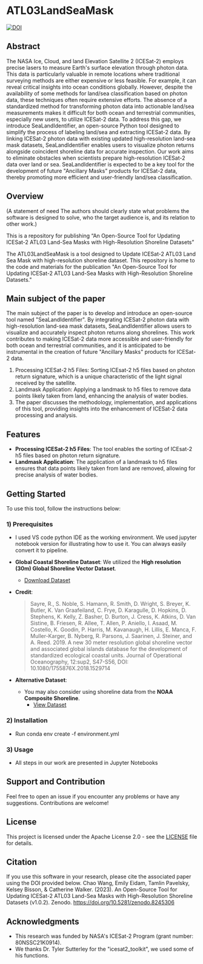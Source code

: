 # ATL03LandSeaMask

[![DOI](https://zenodo.org/badge/678219089.svg)](https://zenodo.org/badge/latestdoi/678219089)
## Abstract
The NASA Ice, Cloud, and land Elevation Satellite 2 (ICESat-2) employs precise lasers to measure Earth's surface elevation through photon data. This data is particularly valuable in remote locations where traditional surveying methods are either expensive or less feasible. For example, it can reveal critical insights into ocean conditions globally. However, despite the availability of some methods for land/sea classification based on photon data, these techniques often require extensive efforts. The absence of a standardized method for transforming photon data into actionable land/sea measurements makes it difficult for both ocean and terrestrial communities, especially new users, to utilize ICESat-2 data.
To address this gap, we introduce SeaLandIdentifier, an open-source Python tool designed to simplify the process of labeling land/sea and extracting ICESat-2 data. By linking ICESat-2 photon data with existing updated high-resolution land-sea mask datasets, SeaLandIdentifier enables users to visualize photon returns alongside coincident shoreline data for accurate inspection. 
Our work aims to eliminate obstacles when scientists prepare high-resolution ICESat-2 data over land or sea. SeaLandIdentifier is expected to be a key tool for the development of future "Ancillary Masks" products for ICESat-2 data, thereby promoting more efficient and user-friendly land/sea classification.


## Overview
(A statement of need
The authors should clearly state what problems the software is designed to solve, who the target audience is, and its relation to other work.)

This is a repository for publishing “An Open-Source Tool for Updating ICESat-2 ATL03 Land-Sea Masks with High-Resolution Shoreline Datasets”

The ATL03LandSeaMask is a tool designed to Update ICESat-2 ATL03 Land Sea Mask with high-resolution shoreline dataset. This repository is home to the code and materials for the publication "An Open-Source Tool for Updating ICESat-2 ATL03 Land-Sea Masks with High-Resolution Shoreline Datasets."

## Main subject of the paper
The main subject of the paper is to develop and introduce an open-source tool named "SeaLandIdentifier". By integrating ICESat-2 photon data with high-resolution land-sea mask datasets, SeaLandIdentifier allows users to visualize and accurately inspect photon returns along shorelines. This work contributes to making ICESat-2 data more accessible and user-friendly for both ocean and terrestrial communities, and it is anticipated to be instrumental in the creation of future "Ancillary Masks" products for ICESat-2 data.
1) Processing ICESat-2 h5 Files: Sorting ICEsat-2 h5 files based on photon return signature, which is a unique characteristic of the light signal received by the satellite.
2) Landmask Application: Applying a landmask to h5 files to remove data points likely taken from land, enhancing the analysis of water bodies.
3) The paper discusses the methodology, implementation, and applications of this tool, providing insights into the enhancement of ICESat-2 data processing and analysis.

## Features

- **Processing ICESat-2 h5 Files**: The tool enables the sorting of ICEsat-2 h5 files based on photon return signature.
- **Landmask Application**: The application of a landmask to h5 files ensures that data points likely taken from land are removed, allowing for precise analysis of water bodies.

## Getting Started

To use this tool, follow the instructions below:

### 1) Prerequisites

- I used VS code python IDE as the working environment. We used jupyter notebook version for illustrating how to use it. You can always easily convert it to pipeline.

- **Global Coastal Shoreline Dataset**: We utilized the **High resolution (30m) Global Shoreline Vector Dataset**. 
  - [Download Dataset](https://drive.google.com/file/d/1arIVNVQoaH3ffZOHSGZvFmjgSjGeR85e/view?usp=sharing)
  
- **Credit**:
  > Sayre, R., S. Noble, S. Hamann, R. Smith, D. Wright, S. Breyer, K. Butler, K. Van Graafeiland, C. Frye, D. Karagulle, D. Hopkins, D. Stephens, K. Kelly, Z. Basher, D. Burton, J. Cress, K. Atkins, D. Van Sistine, B. Friesen, R. Allee, T. Allen, P. Aniello, I. Asaad, M. Costello, K. Goodin, P. Harris, M. Kavanaugh, H. Lillis, E. Manca, F. Muller-Karger, B. Nyberg, R. Parsons, J. Saarinen, J. Steiner, and A. Reed. 2019. A new 30 meter resolution global shoreline vector and associated global islands database for the development of standardized ecological coastal units. Journal of Operational Oceanography, 12:sup2, S47-S56, DOI: 10.1080/1755876X.2018.1529714

- **Alternative Dataset**: 
  - You may also consider using shoreline data from the **NOAA Composite Shoreline**. 
    - [View Dataset](https://shoreline.noaa.gov/data/datasheets/composite.html)


### 2) Installation

- Run conda env create -f environment.yml

### 3) Usage

- All steps in our work are presented in Jupyter Notebooks

## Support and Contribution

Feel free to open an issue if you encounter any problems or have any suggestions. Contributions are welcome!

## License

This project is licensed under the Apache License 2.0 - see the [LICENSE](LICENSE) file for details.

## Citation
If you use this software in your research, please cite the associated paper using the DOI provided below.
Chao Wang, Emily Eidam, Tamlin Pavelsky, Kelsey Bisson, & Catherine Walker. (2023). An Open-Source Tool for Updating ICESat-2 ATL03 Land-Sea Masks with High-Resolution Shoreline Datasets (v1.0.2). Zenodo. https://doi.org/10.5281/zenodo.8245306

## Acknowledgments

- This research was funded by NASA's ICESat-2 Program (grant number: 80NSSC21K0914).
- We thanks Dr. Tyler Sutterley for the "icesat2_toolkit", we used some of his functions.
